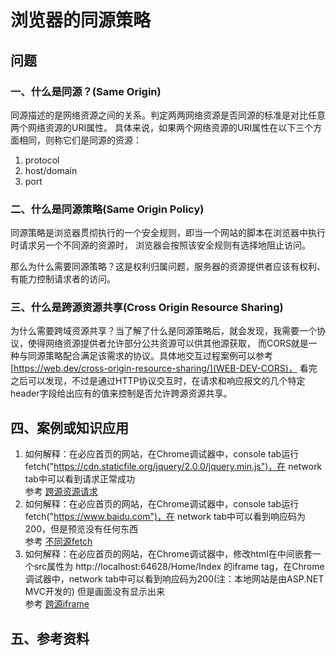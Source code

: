 # 浏览器的同源策略

## 问题

### 一、什么是同源？(Same Origin)

同源描述的是网络资源之间的关系。判定两两网络资源是否同源的标准是对比任意两个网络资源的URI属性。
具体来说，如果两个网络资源的URI属性在以下三个方面相同，则称它们是同源的资源：

1. protocol
2. host/domain
3. port

### 二、什么是同源策略(Same Origin Policy)

同源策略是浏览器贯彻执行的一个安全规则，即当一个网站的脚本在浏览器中执行时请求另一个不同源的资源时，
浏览器会按照该安全规则有选择地阻止访问。

那么为什么需要同源策略？这是权利归属问题，服务器的资源提供者应该有权利、有能力控制请求者的访问。

### 三、什么是跨源资源共享(Cross Origin Resource Sharing)

为什么需要跨域资源共享？当了解了什么是同源策略后，就会发现，我需要一个协议，使得网络资源提供者允许部分公共资源可以供其他源获取，
而CORS就是一种与同源策略配合满足该需求的协议。具体地交互过程案例可以参考[https://web.dev/cross-origin-resource-sharing/](WEB-DEV-CORS)，
看完之后可以发现，不过是通过HTTP协议交互时，在请求和响应报文的几个特定header字段给出应有的值来控制是否允许跨源资源共享。

## 四、案例或知识应用

1. 如何解释：在必应首页的网站，在Chrome调试器中，console tab运行 fetch("https://cdn.staticfile.org/jquery/2.0.0/jquery.min.js")，在 network tab中可以看到请求正常成功  
参考 [跨源资源请求][2]
2. 如何解释：在必应首页的网站，在Chrome调试器中，console tab运行 fetch("https://www.baidu.com")，在 network tab中可以看到响应码为200，但是预览没有任何东西  
参考 [不同源fetch][1]
3. 如何解释：在必应首页的网站，在Chrome调试器中，修改html在中间嵌套一个src属性为 http://localhost:64628/Home/Index 的iframe tag，在Chrome调试器中，network tab中可以看到响应码为200(注：本地网站是由ASP.NET MVC开发的)
但是画面没有显示出来  
参考 [跨源iframe][3]

## 五、参考资料



[1]:https://web.dev/codelab-same-origin-fetch/
[2]:https://web.dev/cross-origin-resource-sharing/
[3]:https://developer.mozilla.org/zh-CN/docs/Web/HTTP/Headers/X-Frame-Options
